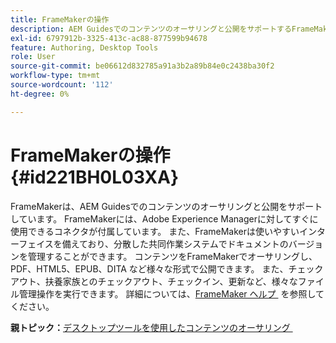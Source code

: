 ```yaml
---
title: FrameMakerの操作
description: AEM Guidesでのコンテンツのオーサリングと公開をサポートするFrameMakerについて説明します。
exl-id: 6797912b-3325-413c-ac88-877599b94678
feature: Authoring, Desktop Tools
role: User
source-git-commit: be06612d832785a91a3b2a89b84e0c2438ba30f2
workflow-type: tm+mt
source-wordcount: '112'
ht-degree: 0%

---
```


# FrameMakerの操作 {#id221BH0L03XA}

FrameMakerは、AEM Guidesでのコンテンツのオーサリングと公開をサポートしています。 FrameMakerには、Adobe Experience Managerに対してすぐに使用できるコネクタが付属しています。 また、FrameMakerは使いやすいインターフェイスを備えており、分散した共同作業システムでドキュメントのバージョンを管理することができます。 コンテンツをFrameMakerでオーサリングし、PDF、HTML5、EPUB、DITA など様々な形式で公開できます。 また、チェックアウト、扶養家族とのチェックアウト、チェックイン、更新など、様々なファイル管理操作を実行できます。 詳細については、[FrameMaker ヘルプ &#x200B;](https://help.adobe.com/en_US/framemaker/using/index.html) を参照してください。

**親トピック：**&#x200B;[&#x200B; デスクトップツールを使用したコンテンツのオーサリング &#x200B;](author-desktop-tools.md)
